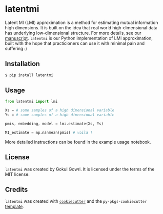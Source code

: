 # latentmi

Latent MI (LMI) approximation is a method for estimating mutual information high dimensions. It is built on the idea that real world high-dimensional data has underlying low-dimensional structure. For more details, see our [manuscript](https://arxiv.org/abs/2409.02732). `latentmi` is our Python implementation of LMI approximation, built with the hope that practicioners can use it with minimal pain and suffering :) 


## Installation

```bash
$ pip install latentmi
```

## Usage

```python
from latentmi import lmi

Xs = # some samples of a high dimensional variable
Ys = # some samples of a high dimensional variable

pmis, embedding, model = lmi.estimate(Xs, Ys)

MI_estimate = np.nanmean(pmis) # voila !
```

More detailed instructions can be found in the example usage notebook.


## License

`latentmi` was created by Gokul Gowri. It is licensed under the terms of the MIT license.

## Credits

`latentmi` was created with [`cookiecutter`](https://cookiecutter.readthedocs.io/en/latest/) and the `py-pkgs-cookiecutter` [template](https://github.com/py-pkgs/py-pkgs-cookiecutter).
